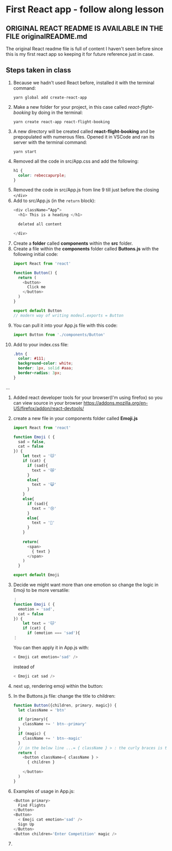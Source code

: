 # First React app - follow along lesson

## ORIGINAL REACT README IS AVAILABLE IN THE FILE originalREADME.md
The original React readme file is full of content I haven't seen before since this is my first react app so keeping it for future reference just in case.

## Steps taken in class

1. Because we hadn't used React before, installed it with the terminal command:
    ```
    yarn global add create-react-app
    ```
1. Make a new folder for your project, in this case called *react-flight-booking* by doing in the terminal:
    ```
    yarn create react-app react-flight-booking
    ```
1. A new directory will be created called **react-flight-booking** and be prepopulated with numerous files. Opened it in VSCode and ran its server with the terminal command: 
    ```
    yarn start
    ```
1. Removed all the code in src/App.css and add the following:
    ```css
    h1 {
      color: rebeccapurple;
    }
    ```
1. Removed the code in src/App.js from line 9 till just before the closing `</div>`
1. Add to src/App.js (in the `return` block):
    ```javascript
    <div className=“App”>
      <h1> This is a heading </h1>
    
      deleted all content

    </div>
    ```
1. Create a **folder** called **components** within the **src** folder.
1. Create a file within the **components** folder called **Buttons.js** with the following initial code:
    ```javascript
    import React from 'react'

    function Button() {
      return (
        <button>
          Click me 
        </button>
      )
    }

    export default Button
    // modern way of writing modeul.exports = Button
    ```
1. You can pull it into your App.js file with this code:
    ```javascript
    import Button from './components/Button'
    ```
1. Add to your index.css file:
    ```css
    .btn {
      color: #111;
      background-color: white;
      border: 1px, solid #aaa;
      border-radius: 3px;
    }
    ```

...

1. Added react developer tools for your browser(I'm using firefox) so you can view source in your browser https://addons.mozilla.org/en-US/firefox/addon/react-devtools/

1. create a new file in your components folder called **Emoji.js**
    ```javascript
    import React from 'react'

    function Emoji ( {
      sad = false,
      cat = false
    }) {
        let text = '🐱'
        if (cat) {
          if (sad){
            text = '😿'
          }
          else{
            text = '😺'
          }
        }
        else{
          if (sad){
            text = '😢'
          }
          else{
            text = '🙂'
          }
        }
      
        return(
          <span>
            { text }
          </span>
        )
      } 

    export default Emoji
    ```
1. Decide we might want more than one emotion so change the logic in Emoji to be more versatile:
    ```javascript
    ⋮
    function Emoji ( {
      emotion = 'sad',
      cat = false
    }) {
        let text = '🐱'
        if (cat) {
          if (emotion === 'sad'){
    ⋮
    ```
    You can then apply it in App.js with:
    ```javascript
    < Emoji cat emotion='sad' />
    ```
    instead of 
    ```javascript
    < Emoji cat sad />
    ```
1. next up, rendering emoji within the button: 
1. In the Buttons.js file: change the title to children:
    ```javascript
    function Button({children, primary, magic}) {
      let className = 'btn'

      if (primary){
        className += ' btn--primary'
      }
      if (magic) {
        className += ' btn--magic'
      }
      // in the below line ...= { className } > : the curly braces is the syntax analogous to <%= %> in .erb files.
      return (
        <button className={ className } >
          { children }
          
        </button>
      )
    }
    ```
1. Examples of usage in App.js:
    ```javascript
    <Button primary>
      Find Flights
    </Button>
    <Button>
      < Emoji cat emotion='sad' />
      Sign Up
    </Button>
    <Button children='Enter Competition' magic />
    ```
1. 